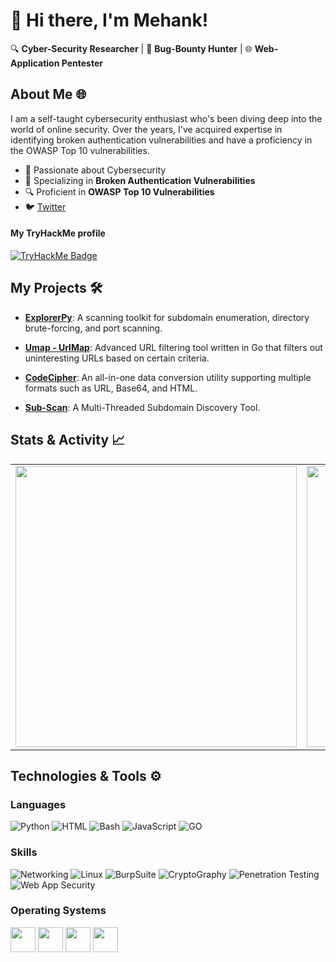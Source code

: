# 👋 Hi there, I'm Mehank!

🔍 **Cyber-Security Researcher** | 🐞 **Bug-Bounty Hunter** | 🌐 **Web-Application Pentester**
## About Me 🌐

I am a self-taught cybersecurity enthusiast who's been diving deep into the world of online security. Over the years, I've acquired expertise in identifying broken authentication vulnerabilities and have a proficiency in the OWASP Top 10 vulnerabilities.

- 🧠 Passionate about Cybersecurity
- 🎯 Specializing in **Broken Authentication Vulnerabilities**
- 🔍 Proficient in **OWASP Top 10 Vulnerabilities**
- 🐦 [Twitter](https://twitter.com/M3hank)

#### My TryHackMe profile
[![TryHackMe Badge](https://tryhackme-badges.s3.amazonaws.com/M3hank.png)](https://tryhackme.com/p/M3hank)

## My Projects 🛠️

- [**ExplorerPy**](https://github.com/M3hank/ExplorerPy): A scanning toolkit for subdomain enumeration, directory brute-forcing, and port scanning.
  
- [**Umap - UrlMap**](https://github.com/M3hank/umap): Advanced URL filtering tool written in Go that filters out uninteresting URLs based on certain criteria.
  
- [**CodeCipher**](https://github.com/M3hank/CodeCipher): An all-in-one data conversion utility supporting multiple formats such as URL, Base64, and HTML.
  
- [**Sub-Scan**](https://github.com/M3hank/Sub-Scan): A Multi-Threaded Subdomain Discovery Tool.


## Stats & Activity 📈

<table>
  <tr>
    <td align="center" width="550">
      <img src="https://github-readme-stats.vercel.app/api?username=M3hank&show_icons=true&theme=tokyonight" width="450" />
    </td>
    <td align="center" width="550">
      <img src="https://github-readme-stats.vercel.app/api/top-langs/?username=M3hank&layout=compact&theme=tokyonight&langs_count=6" width="450" />
    </td>
    <td align="center" width="550">
      <a href="https://git.io/streak-stats"><img src="https://streak-stats.demolab.com?user=M3hank&theme=tokyonight&date_format=j%20M%5B%20Y%5D&card_width=450" width="450" /></a>
    </td>
  </tr>
</table>

## Technologies & Tools ⚙️

### Languages
![Python](https://img.shields.io/badge/-Python-3776AB?&logo=python&logoColor=white)
![HTML](https://img.shields.io/badge/-HTML-E34F26?&logo=HTML5&logoColor=white)
![Bash](https://img.shields.io/badge/-Bash-4EAA25?logo=GNUBASH&logoColor=white)
![JavaScript](https://img.shields.io/badge/-JavaScript-F7DF1E?logo=JavaScript&logoColor=white)
![GO](https://img.shields.io/badge/-Go-00ADD8?logo=go&logoColor=white)

### Skills
![Networking](https://img.shields.io/badge/-Networking-blue)
![Linux](https://img.shields.io/badge/-Linux-black)
![BurpSuite](https://img.shields.io/badge/-BurpSuite-orange)
![CryptoGraphy](https://img.shields.io/badge/-Cryptography-lightgrey)
![Penetration Testing](https://img.shields.io/badge/-Penetration%20Testing-brightgreen)
![Web App Security](https://img.shields.io/badge/-Web%20App%20Security-red)

### Operating Systems
<p align="left">
  <img src="https://user-images.githubusercontent.com/70057473/196029766-3e5ca608-48b3-4571-8a69-fd379ff2af2f.jpg" height="40">
  <img src="https://user-images.githubusercontent.com/70057473/196029889-d545acf6-a5da-4838-b40f-633c23f27efc.jpg" height="40">
  <img src="https://user-images.githubusercontent.com/70057473/196030040-6c63ade1-3250-4fda-95a8-3cc63b592623.jpg" height="40">
  <img src="https://user-images.githubusercontent.com/70057473/196030156-56ae66cd-eb70-4cc5-9585-b3c4f4700c74.jpg" height="40">
</p>
